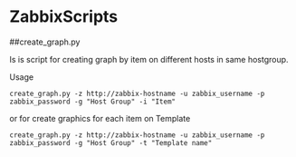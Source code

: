 # ZabbixScripts

##create_graph.py

Is is script for creating graph by item on different hosts in same hostgroup.

Usage
```
create_graph.py -z http://zabbix-hostname -u zabbix_username -p zabbix_password -g "Host Group" -i "Item"
```
or for create graphics for each item on Template
```
create_graph.py -z http://zabbix-hostname -u zabbix_username -p zabbix_password -g "Host Group" -t "Template name"
```
